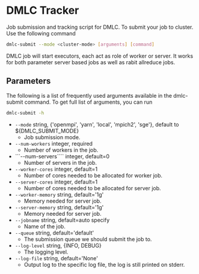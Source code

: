 DMLC Tracker
============
Job submission and tracking script for DMLC. To submit your job to cluster.
Use the following command

```bash
dmlc-submit --mode <cluster-mode> [arguments] [command]
```

DMLC job will start executors, each act as role of worker or server.
It works for both parameter server based jobs as well as rabit allreduce jobs.

Parameters
----------
The following is a list of frequently used arguments available in the dmlc-submit command.
To get full list of arguments, you can run
```bash
dmlc-submit -h
```

- ```--mode``` string, {'openmpi', 'yarn', 'local', 'mpich2', 'sge'}, default to ${DMLC_SUBMIT_MODE}
  - Job submission mode.
- ```--num-workers``` integer, required
  - Number of workers in the job.
- ```--num-servers```` integer, default=0
  - Number of servers in the job.
- ```--worker-cores``` integer, default=1
  - Number of cores needed to be allocated for worker job.
- ```--server-cores``` integer, default=1
  -  Number of cores needed to be allocated for server job.
- ```--worker-memory``` string, default='1g'
  - Memory needed for server job.
- ```--server-memory``` string, default='1g'
  - Memory needed for server job.
- ```--jobname``` string, default=auto specify
  - Name of the job.
- ```--queue``` string, default='default'
  - The submission queue we should submit the job to.
- ```--log-level``` string, {INFO, DEBUG}
  - The logging level.
- ```--log-file``` string, default='None'
  - Output log to the specific log file, the log is still printed on stderr.
